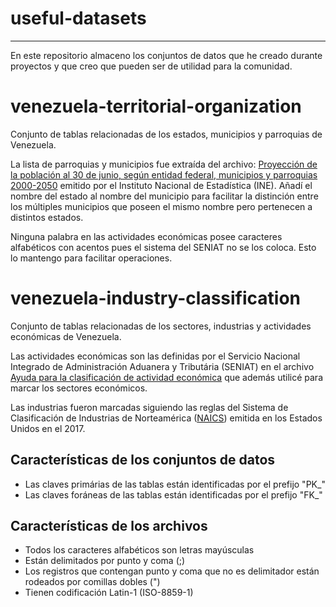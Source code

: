 # useful-datasets

---

En este repositorio almaceno los conjuntos de datos que he creado durante proyectos y que creo que pueden ser de utilidad para la comunidad.

# venezuela-territorial-organization
Conjunto de tablas relacionadas de los estados, municipios y parroquias de Venezuela.

La lista de parroquias y municipios fue extraída del archivo: [Proyección de la población al 30 de junio, según entidad federal, municipios y parroquias 2000-2050](https://www.google.com/url?sa=t&rct=j&q=&esrc=s&source=web&cd=&cad=rja&uact=8&ved=2ahUKEwi5pdTytvHrAhXLq1kKHdCFDHAQFjACegQIBhAB&url=http%3A%2F%2Fwww.ine.gov.ve%2Fdocumentos%2FDemografia%2FSituacionDinamica%2FProyecciones%2Fxls%2FParroquias.xls&usg=AOvVaw2CBhzw6HaH-z170nQ4WDCb) emitido por el Instituto Nacional de Estadística \(INE\). Añadí el nombre del estado al nombre del municipio para facilitar la distinción entre los múltiples municipios que poseen el mismo nombre pero pertenecen a distintos estados.

Ninguna palabra en las actividades económicas posee caracteres alfabéticos con acentos pues el sistema del SENIAT no se los coloca. Esto lo mantengo para facilitar operaciones.

# venezuela-industry-classification
Conjunto de tablas relacionadas de los sectores, industrias y actividades económicas de Venezuela.

Las actividades económicas son las definidas por el Servicio Nacional Integrado de Administración Aduanera y Tributária \(SENIAT\) en el archivo [Ayuda para la clasificación de actividad económica](http://declaraciones.seniat.gob.ve/portal/page/portal/MANEJADOR_CONTENIDO_SENIAT/03TRIBUTOS/3.0NOTICIAS_TRIBUTOS/Ayuda_Clasificacion_Actividad_Economica.xls) que además utilicé para marcar los sectores económicos.

Las industrias fueron marcadas siguiendo las reglas del Sistema de Clasificación de Industrias de Norteamérica \([NAICS](https://www.census.gov/eos/www/naics/2017NAICS/2017_NAICS_Manual.pdf)\) emitida en los Estados Unidos en el 2017.

## Características de los conjuntos de datos

* Las claves primárias de las tablas están identificadas por el prefijo "PK_"
* Las claves foráneas de las tablas están identificadas por el prefijo "FK_" 

## Características de los archivos

* Todos los caracteres alfabéticos son letras mayúsculas
* Están delimitados por punto y coma (;)
* Los registros que contengan punto y coma que no es delimitador están rodeados por comillas dobles (")
* Tienen codificación Latin-1 (ISO-8859-1)

